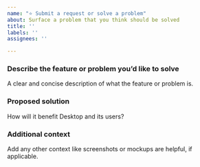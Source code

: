 ```yaml
---
name: "⭐ Submit a request or solve a problem"
about: Surface a problem that you think should be solved
title: ''
labels: ''
assignees: ''

---
```


### Describe the feature or problem you’d like to solve

A clear and concise description of what the feature or problem is.

### Proposed solution

How will it benefit Desktop and its users?

### Additional context

Add any other context like screenshots or mockups are helpful, if applicable.
